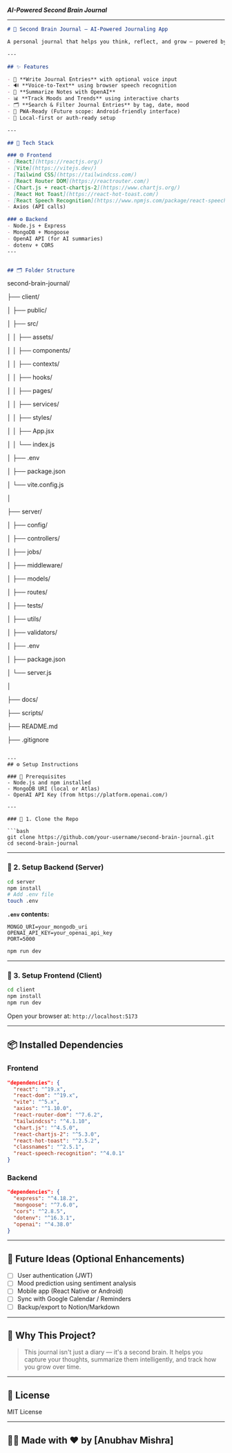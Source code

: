  ***AI-Powered Second Brain Journal***

---

```markdown
# 🧠 Second Brain Journal — AI-Powered Journaling App

A personal journal that helps you think, reflect, and grow — powered by OpenAI and voice input. Built with MERN stack and React + Vite, this app helps users **write, summarize, and track** their thoughts using smart tools and beautiful charts.

---

## ✨ Features

- 📝 **Write Journal Entries** with optional voice input
- 🔊 **Voice-to-Text** using browser speech recognition
- 🧠 **Summarize Notes with OpenAI**
- 📊 **Track Moods and Trends** using interactive charts
- 🗂️ **Search & Filter Journal Entries** by tag, date, mood
- 📱 PWA-Ready (Future scope: Android-friendly interface)
- 🔐 Local-first or auth-ready setup

---

## 🔧 Tech Stack

### 🌐 Frontend
- [React](https://reactjs.org/)
- [Vite](https://vitejs.dev/)
- [Tailwind CSS](https://tailwindcss.com/)
- [React Router DOM](https://reactrouter.com/)
- [Chart.js + react-chartjs-2](https://www.chartjs.org/)
- [React Hot Toast](https://react-hot-toast.com/)
- [React Speech Recognition](https://www.npmjs.com/package/react-speech-recognition)
- Axios (API calls)

### ⚙️ Backend
- Node.js + Express
- MongoDB + Mongoose
- OpenAI API (for AI summaries)
- dotenv + CORS
---


## 🗂️ Folder Structure

```
second-brain-journal/

├── client/

│   ├── public/

│   ├── src/

│   │   ├── assets/

│   │   ├── components/

│   │   ├── contexts/

│   │   ├── hooks/

│   │   ├── pages/

│   │   ├── services/

│   │   ├── styles/

│   │   ├── App.jsx

│   │   └── index.js

│   ├── .env

│   ├── package.json

│   └── vite.config.js

│

├── server/

│   ├── config/

│   ├── controllers/

│   ├── jobs/

│   ├── middleware/

│   ├── models/

│   ├── routes/

│   ├── tests/

│   ├── utils/

│   ├── validators/

│   ├── .env

│   ├── package.json

│   └── server.js

│

├── docs/

├── scripts/

├── README.md

├── .gitignore

````

---
## ⚙️ Setup Instructions

### 🔹 Prerequisites
- Node.js and npm installed
- MongoDB URI (local or Atlas)
- OpenAI API Key (from https://platform.openai.com/)

---

### 🔹 1. Clone the Repo

```bash
git clone https://github.com/your-username/second-brain-journal.git
cd second-brain-journal
````

---

### 🔹 2. Setup Backend (Server)

```bash
cd server
npm install
# Add .env file
touch .env
```

**`.env` contents:**

```
MONGO_URI=your_mongodb_uri
OPENAI_API_KEY=your_openai_api_key
PORT=5000
```

```bash
npm run dev
```

---

### 🔹 3. Setup Frontend (Client)

```bash
cd client
npm install
npm run dev
```

Open your browser at: `http://localhost:5173`

---

## 📦 Installed Dependencies

### Frontend

```json
"dependencies": {
  "react": "^19.x",
  "react-dom": "^19.x",
  "vite": "^5.x",
  "axios": "^1.10.0",
  "react-router-dom": "^7.6.2",
  "tailwindcss": "^4.1.10",
  "chart.js": "^4.5.0",
  "react-chartjs-2": "^5.3.0",
  "react-hot-toast": "^2.5.2",
  "classnames": "^2.5.1",
  "react-speech-recognition": "^4.0.1"
}
```

### Backend

```json
"dependencies": {
  "express": "^4.18.2",
  "mongoose": "^7.6.0",
  "cors": "^2.8.5",
  "dotenv": "^16.3.1",
  "openai": "^4.38.0"
}
```

---

## 🚀 Future Ideas (Optional Enhancements)

* [ ] User authentication (JWT)
* [ ] Mood prediction using sentiment analysis
* [ ] Mobile app (React Native or Android)
* [ ] Sync with Google Calendar / Reminders
* [ ] Backup/export to Notion/Markdown

---

## 🧠 Why This Project?

> This journal isn't just a diary — it's a second brain.
> It helps you capture your thoughts, summarize them intelligently, and track how you grow over time.

---

## 📃 License

MIT License

---

## 👨‍💻 Made with ❤️ by \[Anubhav Mishra]

```

